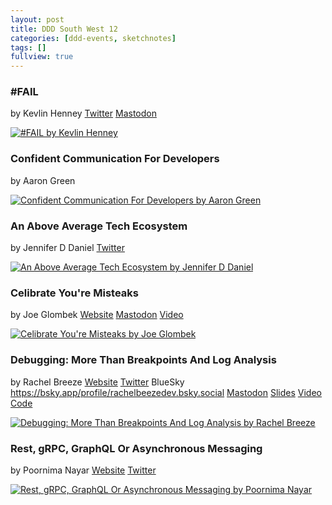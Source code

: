 ```yaml
---
layout: post
title: DDD South West 12
categories: [ddd-events, sketchnotes]
tags: []
fullview: true
---
```


### #FAIL
by Kevlin Henney
<i class="fa fa-brands fa-twitter fa-lg"></i> [Twitter](https://twitter.com/KevlinHenney)
<i class="fa fa-brands fa-mastodon fa-lg"></i> [Mastodon](http://mastodon.social/@kevlin)

[![#FAIL by Kevlin Henney][1]][1]


### Confident Communication For Developers
by Aaron Green

[![Confident Communication For Developers by Aaron Green][2]][2]


### An Above Average Tech Ecosystem
by Jennifer D Daniel
<i class="fa fa-brands fa-twitter fa-lg"></i> [Twitter](https://twitter.com/DumleDaniel)

[![An Above Average Tech Ecosystem by Jennifer D Daniel][3]][3]


### Celibrate You're Misteaks
by Joe Glombek
<i class="fa fa-globe fa-lg"></i> [Website](https://joe.gl)
<i class="fa fa-brands fa-mastodon fa-lg"></i> [Mastodon](https://umbracocommunity.social/@joe)
<i class="fa fa-brands fa-youtube fa-lg"></i> [Video](https://www.youtube.com/watch?v=RE8EUaj1SbE)

[![Celibrate You're Misteaks by Joe Glombek][4]][4]


### Debugging: More Than Breakpoints And Log Analysis
by Rachel Breeze
<i class="fa fa-globe fa-lg"></i> [Website](https://www.rachelbreeze.dev)
<i class="fa fa-brands fa-twitter fa-lg"></i> [Twitter](https://twitter.com/BreezeRachel)
BlueSky https://bsky.app/profile/rachelbeezedev.bsky.social
<i class="fa fa-brands fa-mastodon fa-lg"></i> [Mastodon](https://geekdom.social/@rachelbreezedev)
<i class="fa fa-brands fa-slideshare fa-lg"></i> [Slides]()
<i class="fa fa-video-camera fa-lg"></i> [Video]()
<i class="fa fa-file-code-o fa-lg"></i> [Code]()

[![Debugging: More Than Breakpoints And Log Analysis by Rachel Breeze][5]][5]


### Rest, gRPC, GraphQL Or Asynchronous Messaging
by Poornima Nayar
<i class="fa fa-globe fa-lg"></i> [Website](https://poornimanayar.co.uk)
<i class="fa fa-brands fa-twitter fa-lg"></i> [Twitter](https://twitter.com/PoornimaNayar)

[![Rest, gRPC, GraphQL Or Asynchronous Messaging by Poornima Nayar][6]][6]


  [1]: /assets/media/images/2024/04/fail-kevlin-henney.jpg#img-sketchnote
  [2]: /assets/media/images/2024/04/confident-communication-for-developers-aaron-green.jpg#img-sketchnote
  [3]: /assets/media/images/2024/04/an-above-average-tech-ecosystem-jennifer-d-daniel.jpg#img-sketchnote
  [4]: /assets/media/images/2024/04/celibrate-youre-misteaks-joe-glombek.jpg#img-sketchnote
  [5]: /assets/media/images/2024/04/debugging-more-than-breakpoints-and-log-analysis-rachel-breeze.jpg#img-sketchnote
  [6]: /assets/media/images/2024/04/rest-grpc-graphql-or-asynchronous-messaging-poornima-nayar.jpg#img-sketchnote
